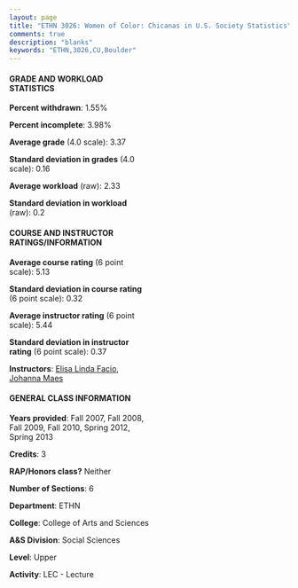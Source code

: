 ```yaml
---
layout: page
title: "ETHN 3026: Women of Color: Chicanas in U.S. Society Statistics"
comments: true
description: "blanks"
keywords: "ETHN,3026,CU,Boulder"
---
```

<head>
<script src="https://ajax.googleapis.com/ajax/libs/jquery/2.1.3/jquery.min.js"></script>
<script src="https://dl.dropboxusercontent.com/s/pc42nxpaw1ea4o9/highcharts.js?dl=0"></script>
<!-- <script src="../assets/js/highcharts.js"></script> -->
<style type="text/css">@font-face {
	font-family: "Bebas Neue";
	src: url(https://www.filehosting.org/file/details/544349/BebasNeue Regular.otf) format("opentype");
	}
	h1.Bebas { 
		font-family: "Bebas Neue", Verdana, Tahoma;
	}
</style>
</head>
<body>
	<div id="container" style="float: right; width: 45%; height: 88%; margin-left: 2.5%; margin-right: 2.5%;"></div>
	<script language="JavaScript">
		$(document).ready(function() {
		var chart = {type: 'column'};
		var title = {text: 'Grade Distribution'};
		var xAxis = {categories: ['A','B','C','D','F'],crosshair: true};
		var yAxis = {min: 0,title: {text: 'Percentage'}};
		var tooltip = {headerFormat: '<center><b><span style="font-size:20px">{point.key}</span></b></center>',
		               pointFormat: '<td style="padding:0"><b>{point.y:.1f}%</b></td>',
		               footerFormat: '</table>',shared: true,useHTML: true};
		var plotOptions = {column: {pointPadding: 0.0,borderWidth: 0}};  
		var credits = {enabled: false};var series= [{name: 'Percent',data: [51.52,40.77,6.52,1.19,0.0,]}];
		var json = {};
		json.chart = chart;
		json.title = title;
		json.tooltip = tooltip;
		json.xAxis = xAxis;
		json.yAxis = yAxis;  
		json.series = series;
		json.plotOptions = plotOptions;  
		json.credits = credits;
		$('#container').highcharts(json);
	});
	</script>
</body>
			   
#### GRADE AND WORKLOAD STATISTICS

**Percent withdrawn**: 1.55%

**Percent incomplete**: 3.98%

**Average grade** (4.0 scale): 3.37

**Standard deviation in grades** (4.0 scale): 0.16

**Average workload** (raw): 2.33

**Standard deviation in workload** (raw): 0.2

#### COURSE AND INSTRUCTOR RATINGS/INFORMATION

**Average course rating** (6 point scale): 5.13

**Standard deviation in course rating** (6 point scale): 0.32

**Average instructor rating** (6 point scale): 5.44

**Standard deviation in instructor rating** (6 point scale): 0.37

**Instructors**: <a href='../../instructors/Elisa_Linda_Facio'>Elisa Linda Facio</a>, <a href='../../instructors/Johanna_Maes'>Johanna Maes</a>

#### GENERAL CLASS INFORMATION

**Years provided**: Fall 2007, Fall 2008, Fall 2009, Fall 2010, Spring 2012, Spring 2013

**Credits**: 3

**RAP/Honors class?** Neither

**Number of Sections**: 6

**Department**: ETHN

**College**: College of Arts and Sciences

**A&S Division**: Social Sciences

**Level**: Upper

**Activity**: LEC - Lecture
